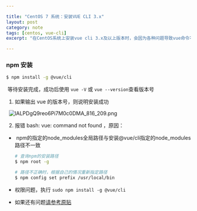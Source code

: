 ```yaml
---

title: "CentOS 7 系统：安装VUE CLI 3.x"
layout: post
category: note
tags: [centos, vue-cli]
excerpt: "在CentOS系统上安装vue cli 3.x及以上版本时，会因为各种问题导致vue命令不能正确执行"

---
```


### npm 安装

```bash
$ npm install -g @vue/cli
```

 等待安装完成，成功后使用 `vue -V` 或 `vue --version`查看版本号

1. 如果输出 vue 的版本号，则说明安装成功

  ![lALPDgQ9reo6Pi7M0c0DMA_816_209.png](https://cdn.nlark.com/yuque/0/2020/png/295105/1579309255541-285edb85-effd-4a56-86a4-d5c5330ff5d3.png#align=left&display=inline&height=209&name=lALPDgQ9reo6Pi7M0c0DMA_816_209.png&originHeight=209&originWidth=816&size=27430&status=done&style=none&width=816)

2. 报错 bash: vue: command not found ，原因：

-  npm的指定的node_modules全局路径与安装@vue/cli指定的node_modules路径不一致

  ```bash
  # 查询npm的安装路径
  $ npm root -g

  # 路径不正确时，根据自己的情况重新指定路径
  $ npm config set prefix /usr/local/bin
  ```

- 权限问题，执行 `sudo npm install -g @vue/cli`




- 如果还有问题[请参考原贴](https://www.cnblogs.com/Amos-Turing/p/9203257.html)

